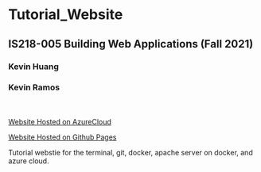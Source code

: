 # Tutorial_Website

## IS218-005 Building Web Applications (Fall 2021)

### Kevin Huang
### Kevin Ramos
\
\
[Website Hosted on AzureCloud](http://tutorial218final.eastus.azurecontainer.io/)

[Website Hosted on Github Pages](https://k3vinhu4ng.github.io/Tutorial_Website/)

Tutorial webstie for the terminal, git, docker, apache server on docker, and azure cloud.
